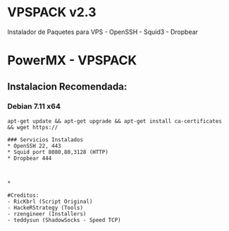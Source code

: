 # VPSPACK v2.3
Instalador de Paquetes para VPS - OpenSSH - Squid3 - Dropbear

PowerMX - VPSPACK
=========
## Instalacion Recomendada:
### Debian 7.11 x64
```
apt-get update && apt-get upgrade && apt-get install ca-certificates && wget https://

### Servicios Instalados
* OpenSSH 22, 443
* Squid port 8080,80,3128 (HTTP)
* Dropbear 444



*

#Creditos:
- RicKbrl (Script Original)
- HackeRStrategy (Tools)
- rzengineer (Installers)
- teddysun (ShadowSocks - Speed TCP)
